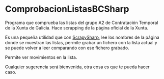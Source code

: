 ﻿# ComprobacionListasBCSharp
Programa que comprueba las listas del grupo A2 de Contratación Temporal de la Xunta de Galicia. Hace scrapping de la página oficial de la Xunta.

Es una pequeña utilidad que con [ScrapySharp](https://bitbucket.org/rflechner/scrapysharp/wiki/Home), lee los nombres de la página donde se muestran las listas, permite grabar un fichero con la lista actual y se puede volver a leer comparando con ese fichero grabado.

Permite ver movimientos en la lista.

Cualquier sugerencia será bienvenida, otra cosa es que te pueda hacer caso.

